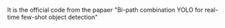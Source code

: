It is the official code from the papaer "Bi-path combination YOLO for real-time few-shot object detection"
